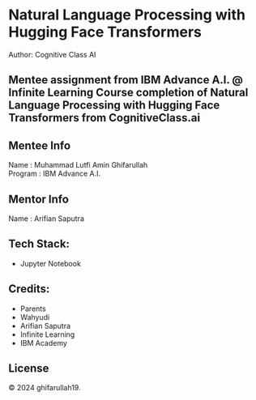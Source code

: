 # Natural Language Processing with Hugging Face Transformers
Author: Cognitive Class AI

Mentee assignment from IBM Advance A.I. @ Infinite Learning 
Course completion of Natural Language Processing with Hugging Face Transformers from CognitiveClass.ai
---

## Mentee Info
Name    : Muhammad Lutfi Amin Ghifarullah
<br>
Program : IBM Advance A.I.

## Mentor Info
Name     : Arifian Saputra

## Tech Stack:
- Jupyter Notebook

## Credits:
- Parents
- Wahyudi
- Arifian Saputra
- Infinite Learning
- IBM Academy

## License
&copy; 2024 ghifarullah19.
